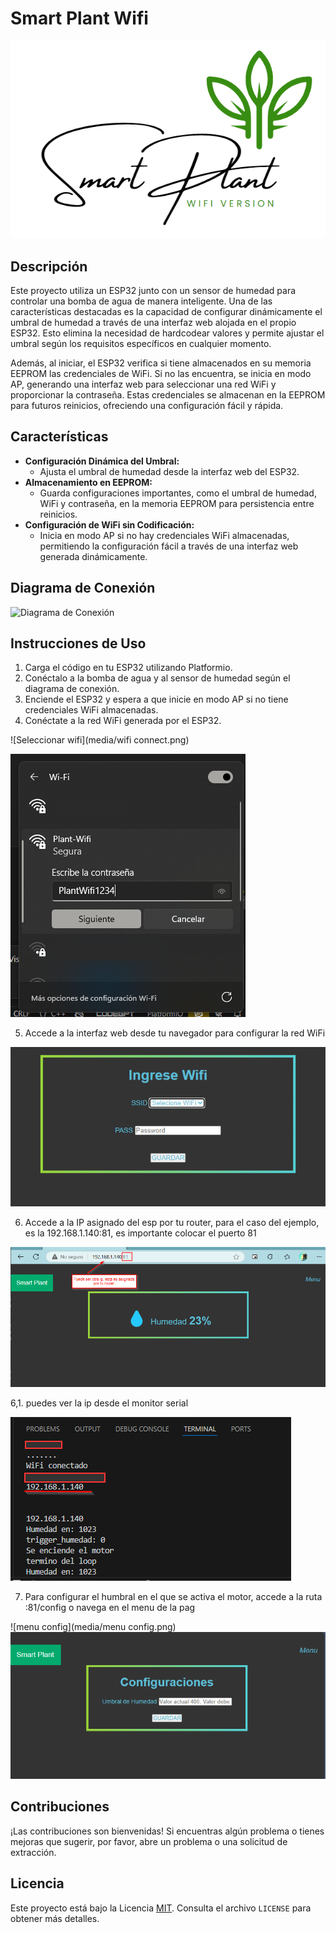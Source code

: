 # Smart Plant Wifi

![Logo del Proyecto](media/logo.png)

## Descripción

Este proyecto utiliza un ESP32 junto con un sensor de humedad para controlar una bomba de agua de manera inteligente. Una de las características destacadas es la capacidad de configurar dinámicamente el umbral de humedad a través de una interfaz web alojada en el propio ESP32. Esto elimina la necesidad de hardcodear valores y permite ajustar el umbral según los requisitos específicos en cualquier momento.

Además, al iniciar, el ESP32 verifica si tiene almacenados en su memoria EEPROM las credenciales de WiFi. Si no las encuentra, se inicia en modo AP, generando una interfaz web para seleccionar una red WiFi y proporcionar la contraseña. Estas credenciales se almacenan en la EEPROM para futuros reinicios, ofreciendo una configuración fácil y rápida.

## Características

- **Configuración Dinámica del Umbral:**
  - Ajusta el umbral de humedad desde la interfaz web del ESP32.
- **Almacenamiento en EEPROM:**
  - Guarda configuraciones importantes, como el umbral de humedad, WiFi y contraseña, en la memoria EEPROM para persistencia entre reinicios.
- **Configuración de WiFi sin Codificación:**
  - Inicia en modo AP si no hay credenciales WiFi almacenadas, permitiendo la configuración fácil a través de una interfaz web generada dinámicamente.

## Diagrama de Conexión

![Diagrama de Conexión](url_del_diagrama)

## Instrucciones de Uso

1. Carga el código en tu ESP32 utilizando Platformio.
2. Conéctalo a la bomba de agua y al sensor de humedad según el diagrama de conexión.
3. Enciende el ESP32 y espera a que inicie en modo AP si no tiene credenciales WiFi almacenadas.
4. Conéctate a la red WiFi generada por el ESP32.

![Seleccionar wifi](media/wifi connect.png)

![Password wifi](media/wifi%20password.png)

5. Accede a la interfaz web desde tu navegador para configurar la red WiFi 

![Interfaz Web - Configuración de WiFi](media/scan.png)

6. Accede a la IP asignado del esp por tu router, para el caso del ejemplo, es la 192.168.1.140:81, es importante colocar el puerto 81

![Pag Inicio](media/pag%20principal.png)

  6,1. puedes ver la ip desde el monitor serial
  
  ![monitor serial](media/ip%20monitor%20serial.png)

7. Para configurar el humbral en el que se activa el motor, accede a la ruta <ip>:81/config o navega en el menu de la pag

![menu config](media/menu config.png)
![Interfaz Web - Ajuste de Umbral](media/config.png)

## Contribuciones

¡Las contribuciones son bienvenidas! Si encuentras algún problema o tienes mejoras que sugerir, por favor, abre un problema o una solicitud de extracción.

## Licencia

Este proyecto está bajo la Licencia [MIT](url_de_licencia). Consulta el archivo `LICENSE` para obtener más detalles.
